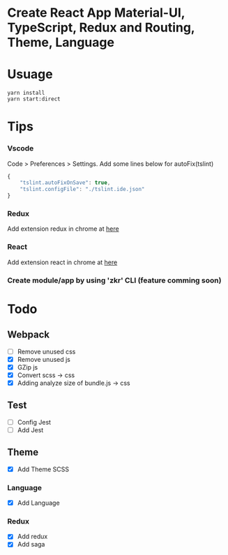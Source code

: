 # Create React App Material-UI, TypeScript, Redux and Routing, Theme, Language

# Usuage

```
yarn install
yarn start:direct
```

# Tips

### Vscode
Code > Preferences > Settings.
Add some lines below for autoFix(tslint)
``` js
{
    "tslint.autoFixOnSave": true,
    "tslint.configFile": "./tslint.ide.json"
}
```

### Redux

Add extension redux in chrome at [here](https://chrome.google.com/webstore/detail/redux-devtools/lmhkpmbekcpmknklioeibfkpmmfibljd)

### React

Add extension react in chrome at [here](https://chrome.google.com/webstore/detail/react-developer-tools/fmkadmapgofadopljbjfkapdkoienihi)

### Create module/app by using 'zkr' CLI (feature comming soon)

# Todo

## Webpack

+ [ ] Remove unused css
+ [x] Remove unused js
+ [x] GZip js
+ [x] Convert scss -> css
+ [x] Adding analyze size of bundle.js -> css

## Test

+ [ ] Config Jest
+ [ ] Add Jest

## Theme

+ [x] Add Theme SCSS

### Language

+ [x] Add Language

### Redux

+ [x] Add redux
+ [x] Add saga

